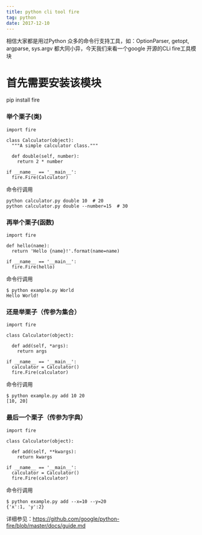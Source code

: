 ```yaml
---
title: python cli tool fire
tag: python
date: 2017-12-10
---
```

相信大家都是用过Python 众多的命令行支持工具，如：OptionParser, getopt, argparse, sys.argv 都大同小异，今天我们来看一个google 开源的CLi fire工具模块

# 首先需要安装该模块
pip install fire

### 举个栗子(类)
```
import fire

class Calculator(object):
  """A simple calculator class."""

  def double(self, number):
    return 2 * number

if __name__ == '__main__':
  fire.Fire(Calculator)
```
命令行调用
```
python calculator.py double 10  # 20
python calculator.py double --number=15  # 30
```
### 再举个栗子(函数)
```
import fire

def hello(name):
  return 'Hello {name}!'.format(name=name)

if __name__ == '__main__':
  fire.Fire(hello)

```
命令行调用
```
$ python example.py World
Hello World!

```

### 还是举栗子（传参为集合）
```
import fire

class Calculator(object):

  def add(self, *args):
    return args

if __name__ == '__main__':
  calculator = Calculator()
  fire.Fire(calculator)

```
命令行调用
```
$ python example.py add 10 20
[10, 20]
```

### 最后一个栗子（传参为字典）
```
import fire

class Calculator(object):

  def add(self, **kwargs):
    return kwargs

if __name__ == '__main__':
  calculator = Calculator()
  fire.Fire(calculator)

```
命令行调用
```
$ python example.py add --x=10 --y=20
{'x':1, 'y':2}
```

详细参见：https://github.com/google/python-fire/blob/master/docs/guide.md